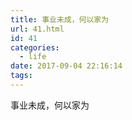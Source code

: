 ```yaml
---
title: 事业未成，何以家为
url: 41.html
id: 41
categories:
  - life
date: 2017-09-04 22:16:14
tags:
---
```


事业未成，何以家为